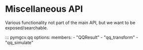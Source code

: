 # Miscellaneous API

Various functionality not part of the main API, but we want to be exposed/searchable.

::: pymgcv.qq
    options:
      members:
        - "QQResult"
        - "qq_transform"
        - "qq_simulate"
